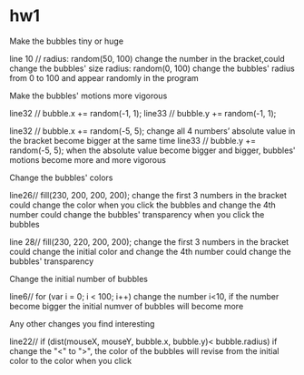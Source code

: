 # hw1

Make the bubbles tiny or huge

line 10 //     radius: random(50, 100)   change the number in the bracket,could change the bubbles' size
               radius: random(0, 100)    change the bubbles' radius from 0 to 100 and appear randomly in the program 
              
Make the bubbles' motions more vigorous

line32 //    bubble.x += random(-1, 1);
line33 //    bubble.y += random(-1, 1);

line32 //    bubble.x += random(-5, 5);  change all 4 numbers’ absolute value in the bracket become bigger at the same time
line33 //    bubble.y += random(-5, 5);  when the absolute value become bigger and bigger, bubbles' motions become more and                                            more vigorous

Change the bubbles' colors

line26//     fill(230, 200, 200, 200);    change the first 3 numbers in the bracket could change the color when you click the                                           bubbles and change the 4th number could change the bubbles' transparency when you                                             click the bubbles 

line 28//    fill(230, 220, 200, 200);   change the first 3 numbers in the bracket could change the initial color and change the 4th                                           number could change the bubbles' transparency 

Change the initial number of bubbles

line6//    for (var i = 0; i < 100; i++)   change the number i<10, if the number become bigger the initial numver of bubbles                                              will become more

Any other changes you find interesting 

line22//   if (dist(mouseX, mouseY, bubble.x, bubble.y)< bubble.radius)  if change the "<" to ">", the color of the bubbles      will revise from the initial color to the color when you click
